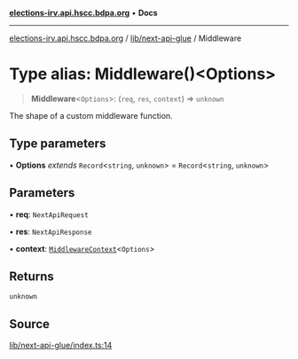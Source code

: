 [**elections-irv.api.hscc.bdpa.org**](../../../README.md) • **Docs**

***

[elections-irv.api.hscc.bdpa.org](../../../README.md) / [lib/next-api-glue](../README.md) / Middleware

# Type alias: Middleware()\<Options\>

> **Middleware**\<`Options`\>: (`req`, `res`, `context`) => `unknown`

The shape of a custom middleware function.

## Type parameters

• **Options** *extends* `Record`\<`string`, `unknown`\> = `Record`\<`string`, `unknown`\>

## Parameters

• **req**: `NextApiRequest`

• **res**: `NextApiResponse`

• **context**: [`MiddlewareContext`](MiddlewareContext.md)\<`Options`\>

## Returns

`unknown`

## Source

[lib/next-api-glue/index.ts:14](https://github.com/Xunnamius/elections_irv.api.hscc.bdpa.org/blob/c917ea60595d63d322e4038beb12d08f7d64cdd2/lib/next-api-glue/index.ts#L14)
